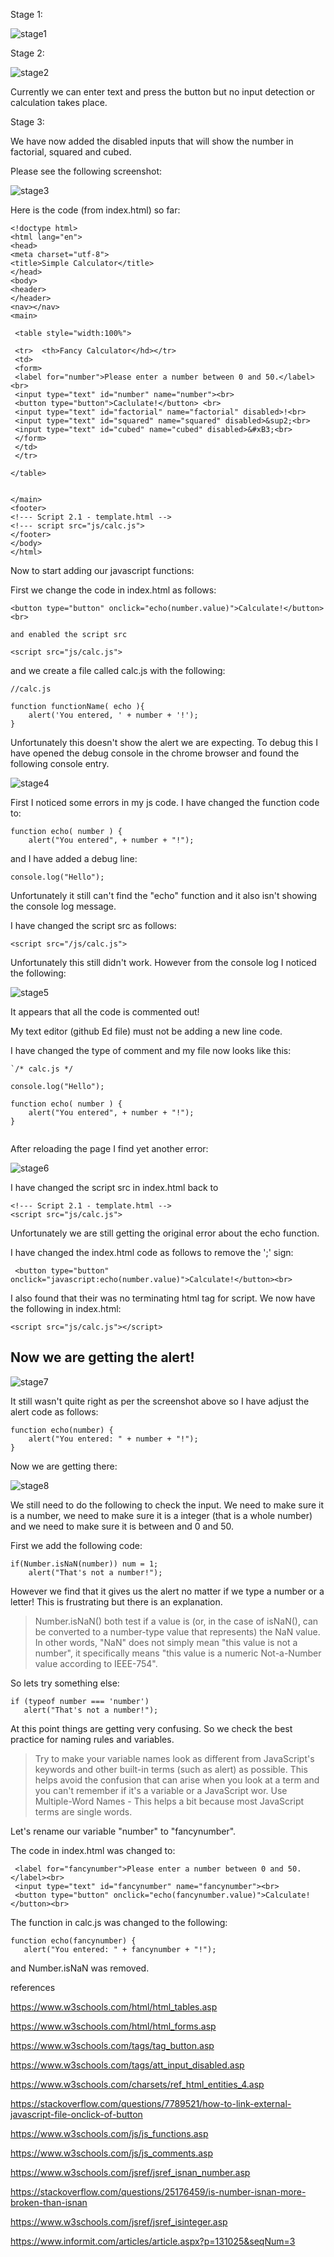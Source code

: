 Stage 1:

![stage1](readme_files/screenshot1.PNG)

Stage 2:

![stage2](readme_files/screenshot2.PNG)

Currently we can enter text and press the button but no input detection or calculation takes place.


Stage 3: 

We have now added the disabled inputs that will show the number in factorial, squared and cubed.

Please see the following screenshot:

![stage3](readme_files/screenshot3.PNG)

Here is the code (from index.html) so far:

```
<!doctype html>
<html lang="en">
<head>
<meta charset="utf-8">
<title>Simple Calculator</title>
</head>
<body>
<header>
</header>
<nav></nav>
<main>

 <table style="width:100%">
  
 <tr>  <th>Fancy Calculator</hd></tr>
 <td>
 <form>
 <label for="number">Please enter a number between 0 and 50.</label><br>
 <input type="text" id="number" name="number"><br>
 <button type="button">Caclulate!</button> <br>
 <input type="text" id="factorial" name="factorial" disabled>!<br>
 <input type="text" id="squared" name="squared" disabled>&sup2;<br>
 <input type="text" id="cubed" name="cubed" disabled>&#xB3;<br>    
 </form> 
 </td>
 </tr>
  
</table> 
  
  
</main>
<footer>
<!--- Script 2.1 - template.html -->
<!--- script src="js/calc.js"> 
</footer>
</body>
</html>

```



Now to start adding our javascript functions:

First we change the code in index.html as follows:
```
<button type="button" onclick="echo(number.value)">Calculate!</button><br>
```
```
and enabled the script src

<script src="js/calc.js"> 
```

and we create a file called calc.js with the following:

```
//calc.js

function functionName( echo ){
	alert('You entered, ' + number + '!');
}
```





Unfortunately this doesn't show the alert we are expecting. To debug this I have opened the debug console in the chrome browser and found the following console entry.

![stage4](readme_files/screenshot4.PNG)



First I noticed some errors in my js code. I have changed the function code to:

```
function echo( number ) {
	alert("You entered", + number + "!");
```

and I have added a debug line:

```
console.log("Hello");
```

Unfortunately it still can't find the "echo" function and it also isn't showing the console log message.

I have changed the script src as follows:

```
<script src="/js/calc.js"> 
```

Unfortunately this still didn't work. However from the console log I noticed the following:

![stage5](readme_files/screenshot5.PNG)

It appears that all the code is commented out!

My text editor (github Ed file) must not be adding a new line code.

I have changed the type of comment and my file now looks like this:

```
`/* calc.js */

console.log("Hello");

function echo( number ) {
	alert("You entered", + number + "!");
}


```

After reloading the page I find yet another error:

![stage6](readme_files/screenshot6.PNG)

I have changed the script src in index.html back to

```
<!--- Script 2.1 - template.html -->
<script src="js/calc.js"> 
```

Unfortunately we are still getting the original error about the echo function.

I have changed the index.html code as follows to remove the ';' sign:

```
 <button type="button" onclick="javascript:echo(number.value)">Calculate!</button><br>
 ```


I also found that their was no terminating html tag for script. We now have the following in index.html:

```
<script src="js/calc.js"></script>
```

Now we are getting the alert! 
-
![stage7](readme_files/screenshot7.PNG)

It still wasn't quite right as per the screenshot above so I have adjust the alert code as follows:

```
function echo(number) {
    alert("You entered: " + number + "!");
}
```

Now we are getting there:

![stage8](readme_files/screenshot8.PNG)


We still need to do the following to check the input. We need to make sure it is a number, we need to make sure it is a integer (that is a whole number) and we need
to make sure it is between and 0 and 50.

First we add the following code:

```
if(Number.isNaN(number)) num = 1; 
    alert("That's not a number!"); 
```    

However we find that it gives us the alert no matter if we type a number or a letter!
This is frustrating but there is an explanation.  


> Number.isNaN() both test if a value is (or, in the case of isNaN(), can be converted to a number-type value that represents) the NaN value. In other words, "NaN" does not simply mean "this value is not a number", it specifically means "this value is a numeric Not-a-Number value according to IEEE-754".

So lets try something else:

```
if (typeof number === 'number')
   alert("That's not a number!"); 
```

At this point things are getting very confusing. So we check the best practice for naming rules and variables.

>Try to make your variable names look as different from JavaScript's keywords and other built-in terms (such as alert) as possible. This helps avoid the confusion that can arise when you look at a term and you can't remember if it's a variable or a JavaScript wor. Use Multiple-Word Names - This helps a bit because most JavaScript terms are single words.


Let's rename our variable "number" to "fancynumber".

The code in index.html was changed to:

```
 <label for="fancynumber">Please enter a number between 0 and 50.</label><br>
 <input type="text" id="fancynumber" name="fancynumber"><br>
 <button type="button" onclick="echo(fancynumber.value)">Calculate!</button><br>
 ```
 
 The function in calc.js was changed to the following:
 
 ```
 function echo(fancynumber) {
    alert("You entered: " + fancynumber + "!");
 ```   
 and Number.isNaN was removed.
 
references

https://www.w3schools.com/html/html_tables.asp


https://www.w3schools.com/html/html_forms.asp


https://www.w3schools.com/tags/tag_button.asp


https://www.w3schools.com/tags/att_input_disabled.asp

https://www.w3schools.com/charsets/ref_html_entities_4.asp

https://stackoverflow.com/questions/7789521/how-to-link-external-javascript-file-onclick-of-button

https://www.w3schools.com/js/js_functions.asp

https://www.w3schools.com/js/js_comments.asp

https://www.w3schools.com/jsref/jsref_isnan_number.asp

https://stackoverflow.com/questions/25176459/is-number-isnan-more-broken-than-isnan

https://www.w3schools.com/jsref/jsref_isinteger.asp

https://www.informit.com/articles/article.aspx?p=131025&seqNum=3


